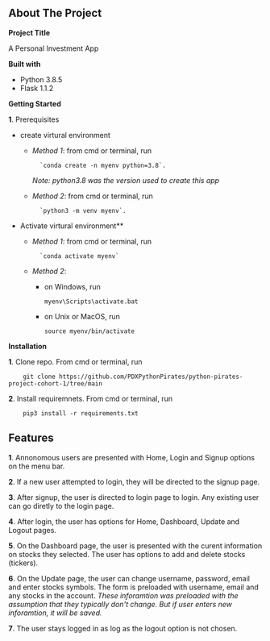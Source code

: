 ## **About The Project**

**Project Title**

A Personal Investment App

**Built with**
- Python 3.8.5
- Flask 1.1.2
	
**Getting Started**

**1**. Prerequisites

- create virtural environment
	 
	- _Method 1_:  from cmd or terminal, run

			`conda create -n myenv python=3.8`.    
		_Note: python3.8 was the version used to create this app_

	- _Method 2_: from cmd or terminal, run

			`python3 -m venv myenv`.

- Activate virtural environment**

	- _Method 1_: from cmd or terminal, run 

			`conda activate myenv`

	- _Method 2_: 

		- on Windows, run 
	
			`myenv\Scripts\activate.bat`

		- on Unix or MacOS, run 

			`source myenv/bin/activate`	

**Installation**

**1**. Clone repo.   From cmd or terminal, run

		git clone https://github.com/PDXPythonPirates/python-pirates-project-cohort-1/tree/main

**2**. Install requiremnets.  From cmd or terminal, run  

		pip3 install -r requirements.txt


## **Features**

**1**. Annonomous users are presented with Home, Login and Signup options on the menu bar.

**2**. If a new user attempted to login, they will be directed to the signup page.

**3**. After signup, the user is directed to login page to login.  Any existing user can go diretly to the login page.

**4**. After login, the user has options for Home, Dashboard, Update and Logout pages.

**5**. On the Dashboard page, the user is presented with the curent information on stocks they selected.  The user has options to add and delete stocks (tickers).

**6**. On the Update page, the user can change username, password, email and enter stocks symbols.   The form is preloaded with username, email and any stocks in the account.  *These inforamtion was preloaded with the assumption that they typically don't change.  But if user enters new inforamtion, it will be saved.*

**7**. The user stays logged in as log as the logout option is not chosen.   
